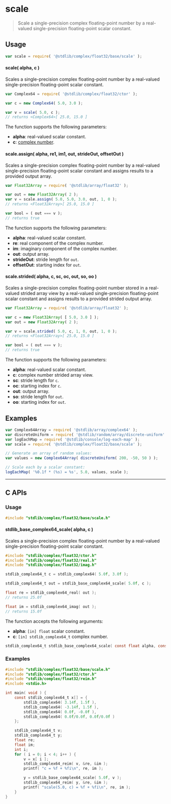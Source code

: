 <!--

@license Apache-2.0

Copyright (c) 2025 The Stdlib Authors.

Licensed under the Apache License, Version 2.0 (the "License");
you may not use this file except in compliance with the License.
You may obtain a copy of the License at

   http://www.apache.org/licenses/LICENSE-2.0

Unless required by applicable law or agreed to in writing, software
distributed under the License is distributed on an "AS IS" BASIS,
WITHOUT WARRANTIES OR CONDITIONS OF ANY KIND, either express or implied.
See the License for the specific language governing permissions and
limitations under the License.

-->

# scale

> Scale a single-precision complex floating-point number by a real-valued single-precision floating-point scalar constant.

<section class="intro">

</section>

<!-- /.intro -->

<section class="usage">

## Usage

```javascript
var scale = require( '@stdlib/complex/float32/base/scale' );
```

#### scale( alpha, c )

Scales a single-precision complex floating-point number by a real-valued single-precision floating-point scalar constant.

```javascript
var Complex64 = require( '@stdlib/complex/float32/ctor' );

var c = new Complex64( 5.0, 3.0 );

var v = scale( 5.0, c );
// returns <Complex64>[ 25.0, 15.0 ]
```

The function supports the following parameters:

-   **alpha**: real-valued scalar constant.
-   **c**: [complex number][@stdlib/complex/float32/ctor].

#### scale.assign( alpha, re1, im1, out, strideOut, offsetOut )

Scales a single-precision complex floating-point number by a real-valued single-precision floating-point scalar constant and assigns results to a provided output array.

```javascript
var Float32Array = require( '@stdlib/array/float32' );

var out = new Float32Array( 2 );
var v = scale.assign( 5.0, 5.0, 3.0, out, 1, 0 );
// returns <Float32Array>[ 25.0, 15.0 ]

var bool = ( out === v );
// returns true
```

The function supports the following parameters:

-   **alpha**: real-valued scalar constant.
-   **re**: real component of the complex number.
-   **im**: imaginary component of the complex number.
-   **out**: output array.
-   **strideOut**: stride length for `out`.
-   **offsetOut**: starting index for `out`.

#### scale.strided( alpha, c, sc, oc, out, so, oo )

Scales a single-precision complex floating-point number stored in a real-valued strided array view by a real-valued single-precision floating-point scalar constant and assigns results to a provided strided output array.

```javascript
var Float32Array = require( '@stdlib/array/float32' );

var c = new Float32Array( [ 5.0, 3.0 ] );
var out = new Float32Array( 2 );

var v = scale.strided( 5.0, c, 1, 0, out, 1, 0 );
// returns <Float32Array>[ 25.0, 15.0 ]

var bool = ( out === v );
// returns true
```

The function supports the following parameters:

-   **alpha**: real-valued scalar constant.
-   **c**: complex number strided array view.
-   **sc**: stride length for `c`.
-   **oc**: starting index for `c`.
-   **out**: output array.
-   **so**: stride length for `out`.
-   **oo**: starting index for `out`.

</section>

<!-- /.usage -->

<section class="examples">

## Examples

<!-- eslint no-undef: "error" -->

```javascript
var Complex64Array = require( '@stdlib/array/complex64' );
var discreteUniform = require( '@stdlib/random/array/discrete-uniform' );
var logEachMap = require( '@stdlib/console/log-each-map' );
var scale = require( '@stdlib/complex/float32/base/scale' );

// Generate an array of random values:
var values = new Complex64Array( discreteUniform( 200, -50, 50 ) );

// Scale each by a scalar constant:
logEachMap( '%0.1f * (%s) = %s', 5.0, values, scale );
```

</section>

<!-- /.examples -->

<!-- C interface documentation. -->

* * *

<section class="c">

## C APIs

<!-- Section to include introductory text. Make sure to keep an empty line after the intro `section` element and another before the `/section` close. -->

<section class="intro">

</section>

<!-- /.intro -->

<!-- C usage documentation. -->

<section class="usage">

### Usage

```c
#include "stdlib/complex/float32/base/scale.h"
```

#### stdlib_base_complex64_scale( alpha, c )

Scales a single-precision complex floating-point number by a real-valued single-precision floating-point scalar constant.

```c
#include "stdlib/complex/float32/ctor.h"
#include "stdlib/complex/float32/real.h"
#include "stdlib/complex/float32/imag.h"

stdlib_complex64_t c = stdlib_complex64( 5.0f, 3.0f );

stdlib_complex64_t out = stdlib_base_complex64_scale( 5.0f, c );

float re = stdlib_complex64_real( out );
// returns 25.0f

float im = stdlib_complex64_imag( out );
// returns 15.0f
```

The function accepts the following arguments:

-   **alpha**: `[in] float` scalar constant.
-   **c**: `[in] stdlib_complex64_t` complex number.

```c
stdlib_complex64_t stdlib_base_complex64_scale( const float alpha, const stdlib_complex64_t c );
```

</section>

<!-- /.usage -->

<!-- C API usage notes. Make sure to keep an empty line after the `section` element and another before the `/section` close. -->

<section class="notes">

</section>

<!-- /.notes -->

<!-- C API usage examples. -->

<section class="examples">

### Examples

```c
#include "stdlib/complex/float32/base/scale.h"
#include "stdlib/complex/float32/ctor.h"
#include "stdlib/complex/float32/reim.h"
#include <stdio.h>

int main( void ) {
    const stdlib_complex64_t x[] = {
        stdlib_complex64( 3.14f, 1.5f ),
        stdlib_complex64( -3.14f, 1.5f ),
        stdlib_complex64( 0.0f, -0.0f ),
        stdlib_complex64( 0.0f/0.0f, 0.0f/0.0f )
    };

    stdlib_complex64_t v;
    stdlib_complex64_t y;
    float re;
    float im;
    int i;
    for ( i = 0; i < 4; i++ ) {
        v = x[ i ];
        stdlib_complex64_reim( v, &re, &im );
        printf( "c = %f + %fi\n", re, im );

        y = stdlib_base_complex64_scale( 5.0f, v );
        stdlib_complex64_reim( y, &re, &im );
        printf( "scale(5.0, c) = %f + %fi\n", re, im );
    }
}
```

</section>

<!-- /.examples -->

</section>

<!-- /.c -->

<!-- Section for related `stdlib` packages. Do not manually edit this section, as it is automatically populated. -->

<section class="related">

</section>

<!-- /.related -->

<!-- Section for all links. Make sure to keep an empty line after the `section` element and another before the `/section` close. -->

<section class="links">

[@stdlib/complex/float32/ctor]: https://github.com/stdlib-js/stdlib/tree/develop/lib/node_modules/%40stdlib/complex/float32/ctor

</section>

<!-- /.links -->
